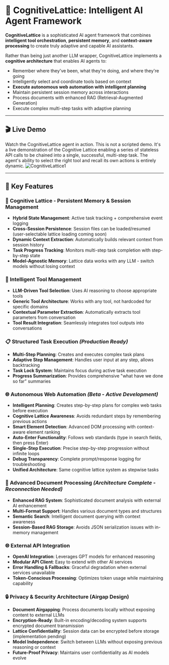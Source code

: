 # 🧠 CognitiveLattice: Intelligent AI Agent Framework

**CognitiveLattice** is a sophisticated AI agent framework that combines **intelligent tool orchestration**, **persistent memory**, and **context-aware processing** to create truly adaptive and capable AI assistants.

Rather than being just another LLM wrapper, CognitiveLattice implements a **cognitive architecture** that enables AI agents to:
- Remember where they've been, what they're doing, and where they're going
- Intelligently select and coordinate tools based on context
- **Execute autonomous web automation with intelligent planning**
- Maintain persistent session memory across interactions
- Process documents with enhanced RAG (Retrieval-Augmented Generation)
- Execute complex multi-step tasks with adaptive planning
---
## 🎬 Live Demo
Watch the CognitiveLattice agent in action. This is not a scripted demo. It's a live demonstration of the Cognitive Lattice enabling a series of stateless API calls to be chained into a single, successful, multi-step task. The agent's ability to select the right tool and recall its own actions is entirely dynamic.
![CognitiveLattice1](https://github.com/user-attachments/assets/3b2bf69c-04d4-4714-91a6-b593bb1a1334)

---
## 🌟 Key Features

### 🧠 **Cognitive Lattice** - Persistent Memory & Session Management
- **Hybrid State Management**: Active task tracking + comprehensive event logging
- **Cross-Session Persistence**: Session files can be loaded/resumed (user-selectable lattice loading coming soon)
- **Dynamic Context Extraction**: Automatically builds relevant context from session history
- **Task Progress Tracking**: Monitors multi-step task completion with step-by-step state
- **Model-Agnostic Memory**: Lattice data works with any LLM - switch models without losing context

### 🔧 **Intelligent Tool Management**
- **LLM-Driven Tool Selection**: Uses AI reasoning to choose appropriate tools
- **Generic Tool Architecture**: Works with any tool, not hardcoded for specific domains
- **Contextual Parameter Extraction**: Automatically extracts tool parameters from conversation
- **Tool Result Integration**: Seamlessly integrates tool outputs into conversations

### 📋 **Structured Task Execution** *(Production Ready)*
- **Multi-Step Planning**: Creates and executes complex task plans
- **Adaptive Step Management**: Handles user input at any step, allows backtracking
- **Task Lock System**: Maintains focus during active task execution
- **Progress Summarization**: Provides comprehensive "what have we done so far" summaries

### 🌐 **Autonomous Web Automation** *(Beta - Active Development)*
- **Intelligent Planning**: Creates step-by-step plans for complex web tasks before execution
- **Cognitive Lattice Awareness**: Avoids redundant steps by remembering previous actions
- **Smart Element Detection**: Advanced DOM processing with context-aware element ranking
- **Auto-Enter Functionality**: Follows web standards (type in search fields, then press Enter)
- **Single-Step Execution**: Precise step-by-step progression without infinite loops
- **Debug Transparency**: Complete prompt/response logging for troubleshooting
- **Unified Architecture**: Same cognitive lattice system as stepwise tasks


### 📄 **Advanced Document Processing** *(Architecture Complete - Reconnection Needed)*

- **Enhanced RAG System**: Sophisticated document analysis with external AI enhancement
- **Multi-Format Support**: Handles various document types and structures
- **Semantic Search**: Intelligent document querying with context awareness
- **Session-Based RAG Storage**: Avoids JSON serialization issues with in-memory management

### 🌐 **External API Integration**
- **OpenAI Integration**: Leverages GPT models for enhanced reasoning
- **Modular API Client**: Easy to extend with other AI services
- **Error Handling & Fallbacks**: Graceful degradation when external services unavailable
- **Token-Conscious Processing**: Optimizes token usage while maintaining capability

### 🔒 **Privacy & Security Architecture (Airgap Design)**
- **Document Airgapping**: Process documents locally without exposing content to external LLMs
- **Encryption-Ready**: Built-in encoding/decoding system supports encrypted document transmission
- **Lattice Confidentiality**: Session data can be encrypted before storage (implementation pending)
- **Model Independence**: Switch between LLMs without exposing previous reasoning or context
- **Future-Proof Privacy**: Maintains user confidentiality as AI models evolve